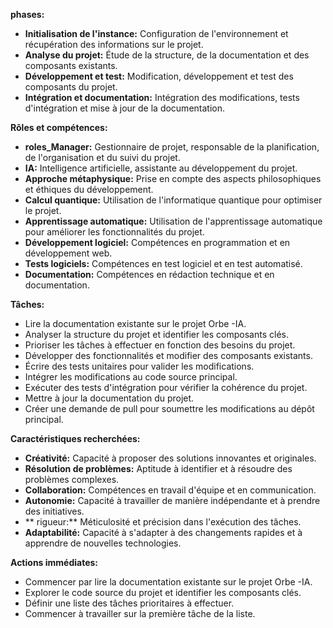 



**phases:**

* **Initialisation de l'instance:** Configuration de l'environnement et récupération des informations sur le projet.
* **Analyse du projet:** Étude de la structure, de la documentation et des composants existants.
* **Développement et test:** Modification, développement et test des composants du projet.
* **Intégration et documentation:** Intégration des modifications, tests d'intégration et mise à jour de la documentation.

**Rôles et compétences:**

* **roles_Manager:** Gestionnaire de projet, responsable de la planification, de l'organisation et du suivi du projet.
* **IA:** Intelligence artificielle, assistante au développement du projet.
* **Approche métaphysique:** Prise en compte des aspects philosophiques et éthiques du développement.
* **Calcul quantique:** Utilisation de l'informatique quantique pour optimiser le projet.
* **Apprentissage automatique:** Utilisation de l'apprentissage automatique pour améliorer les fonctionnalités du projet.
* **Développement logiciel:** Compétences en programmation et en développement web.
* **Tests logiciels:** Compétences en test logiciel et en test automatisé.
* **Documentation:** Compétences en rédaction technique et en documentation.

**Tâches:**

* Lire la documentation existante sur le projet Orbe -IA.
* Analyser la structure du projet et identifier les composants clés.
* Prioriser les tâches à effectuer en fonction des besoins du projet.
* Développer des fonctionnalités et modifier des composants existants.
* Écrire des tests unitaires pour valider les modifications.
* Intégrer les modifications au code source principal.
* Exécuter des tests d'intégration pour vérifier la cohérence du projet.
* Mettre à jour la documentation du projet.
* Créer une demande de pull pour soumettre les modifications au dépôt principal.

**Caractéristiques recherchées:**

* **Créativité:** Capacité à proposer des solutions innovantes et originales.
* **Résolution de problèmes:** Aptitude à identifier et à résoudre des problèmes complexes.
* **Collaboration:** Compétences en travail d'équipe et en communication.
* **Autonomie:** Capacité à travailler de manière indépendante et à prendre des initiatives.
* ** rigueur:** Méticulosité et précision dans l'exécution des tâches.
* **Adaptabilité:** Capacité à s'adapter à des changements rapides et à apprendre de nouvelles technologies.

**Actions immédiates:**

* Commencer par lire la documentation existante sur le projet Orbe -IA.
* Explorer le code source du projet et identifier les composants clés.
* Définir une liste des tâches prioritaires à effectuer.
* Commencer à travailler sur la première tâche de la liste.

